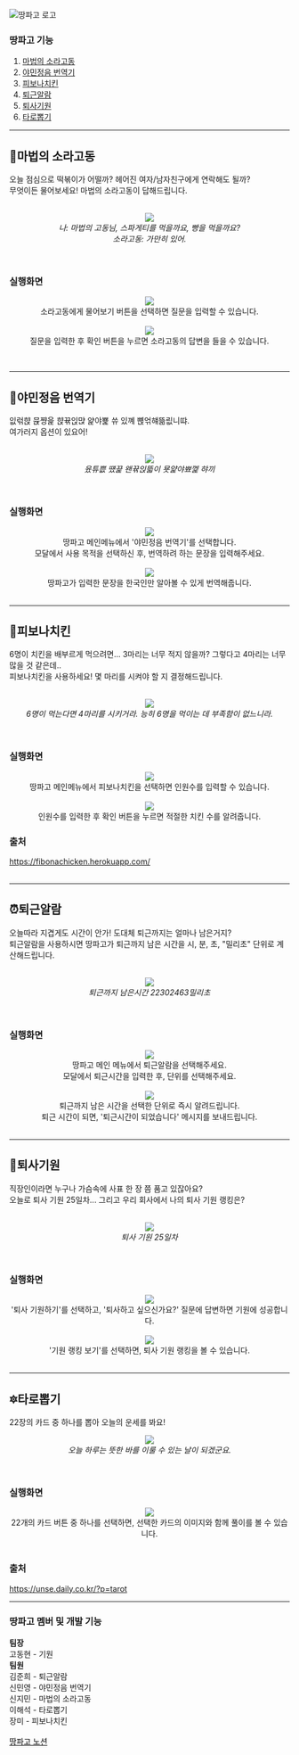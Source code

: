 ![땅파고 로고](https://user-images.githubusercontent.com/45932570/116440248-3f3fd300-a88b-11eb-8d42-19f3ba28ae85.png)

### 땅파고 기능

1. [마법의 소라고동](#마법의-소라고동)</br>
2. [야민정음 번역기](#야민정음-번역기)</br>
3. [피보나치킨](#피보나치킨)</br>
4. [퇴근알람](#퇴근알람)</br>
5. [퇴사기원](#퇴사기원)</br>
6. [타로뽑기](#타로뽑기)</br>
---

## 🐚마법의 소라고동
오늘 점심으로 떡볶이가 어떨까? 헤어진 여자/남자친구에게 연락해도 될까?</br>
무엇이든 물어보세요! 마법의 소라고동이 답해드립니다.</br></br>
<p align="center">
<img src = "https://user-images.githubusercontent.com/45932570/116428303-bf603b80-a87f-11eb-95ed-253db2137c92.png"></br>
<i>나: 마법의 고동님, 스파게티를 먹을까요, 빵을 먹을까요?</i></br>
<i>소라고동: 가만히 있어.</i>
</p></br>

### 실행화면
<p align="center">
<img src = "https://user-images.githubusercontent.com/45932570/116509398-2a505780-a8fe-11eb-80ac-c7e4b8acc1d4.png"></br>
소라고동에게 물어보기 버튼을 선택하면 질문을 입력할 수 있습니다.</br></br>
<img src = "https://user-images.githubusercontent.com/45932570/116551355-d14ee680-a932-11eb-924d-65c277083dcd.png"></br>
질문을 입력한 후 확인 버튼을 누르면 소라고동의 답변을 들을 수 있습니다.</br>
</p></br>

---

## 💬야민정음 번역기
잆럮햕 뮩쨩읉 햕뀪읹먅 얉야뾽 쓔 있꼐 뼍얶햬뜲릾니땨.</br>
여가러지 옵션이 있요어! </br></br>
<p align="center">
<img src = "https://user-images.githubusercontent.com/45932570/116428680-1b2ac480-a880-11eb-86e3-5af8c7914589.jpg"></br>
<i>윴튜쁪 떘끑 왠뀪읹뜳이 묫얉야뾰껥 햐끼</i>
</p></br>

### 실행화면
<p align="center">
<img src = "https://user-images.githubusercontent.com/45932570/116557130-1bd36180-a939-11eb-8c9d-dbf58dfc581c.png"></br>
땅파고 메인메뉴에서 '야민정음 번역기'를 선택합니다.</br>
모달에서 사용 목적을 선택하신 후, 번역하려 하는 문장을 입력해주세요.</br></br>
<img src = "https://user-images.githubusercontent.com/45932570/116591296-9b712880-a959-11eb-8aa4-ff615ef1b570.png"></br>
땅파고가 입력한 문장을 한국인만 알아볼 수 있게 번역해줍니다.</br></br>
</p>

---

## 🍗피보나치킨
6명이 치킨을 배부르게 먹으려면... 3마리는 너무 적지 않을까? 그렇다고 4마리는 너무 많을 것 같은데..</br>
피보나치킨을 사용하세요! 몇 마리를 시켜야 할 지 결정해드립니다.</br></br>
<p align="center">
<img src = "https://user-images.githubusercontent.com/45932570/116429096-870d2d00-a880-11eb-9051-dad934679570.jpg"></br>
<i>6명이 먹는다면 4마리를 시키거라. 능히 6명을 먹이는 데 부족함이 없느니라.</i>
</p></br>

### 실행화면
<p align="center">
<img src = "https://user-images.githubusercontent.com/45932570/116558075-07439900-a93a-11eb-8698-4060d4c6cc5b.png"></br>
땅파고 메인메뉴에서 피보나치킨을 선택하면 인원수를 입력할 수 있습니다.</br></br>
<img src = "https://user-images.githubusercontent.com/45932570/116516290-68eb0f80-a908-11eb-94df-c7d4f6851fe1.png"></br>
인원수를 입력한 후 확인 버튼을 누르면 적절한 치킨 수를 알려줍니다.</br>
</p>

### 출처
https://fibonachicken.herokuapp.com/ </br></br>

---

## ⏰퇴근알람
오늘따라 지겹게도 시간이 안가! 도대체 퇴근까지는 얼마나 남은거지? </br>
퇴근알람을 사용하시면 땅파고가 퇴근까지 남은 시간을 시, 분, 초, "밀리초" 단위로 계산해드립니다.</br></br>
<p align="center">
<img src = "https://user-images.githubusercontent.com/45932570/116431049-5a5a1500-a882-11eb-8171-c4aead060000.jpg"></br>
<i>퇴근까지 남은시간 22302463밀리초</i>
</p></br>

### 실행화면
<p align="center">
<img src = "https://user-images.githubusercontent.com/45932570/116588326-5e576700-a956-11eb-9d27-7ea37310207a.png"></br>
땅파고 메인 메뉴에서 퇴근알람을 선택해주세요.</br>
모달에서 퇴근시간을 입력한 후, 단위를 선택해주세요.</br></br>
<img src = "https://user-images.githubusercontent.com/45932570/116589963-2d783180-a958-11eb-891b-171fb83b34a0.png"></br>
퇴근까지 남은 시간을 선택한 단위로 즉시 알려드립니다.</br>
퇴근 시간이 되면, '퇴근시간이 되었습니다' 메시지를 보내드립니다.</br></br>
</p>

---

## 🙏퇴사기원
직장인이라면 누구나 가슴속에 사표 한 장 쯤 품고 있잖아요?</br>
오늘로 퇴사 기원 25일차... 그리고 우리 회사에서 나의 퇴사 기원 랭킹은?</br></br>
<p align="center">
<img src = "https://user-images.githubusercontent.com/45932570/116591676-15091680-a95a-11eb-90ee-005def0d1450.png"></br>
<i>퇴사 기원 25일차</i>
</p></br>

### 실행화면
<p align="center">
<img src = "https://user-images.githubusercontent.com/45932570/116595223-0d4b7100-a95e-11eb-8c9b-315e1857bfe5.png"></br>
'퇴사 기원하기'를 선택하고, '퇴사하고 싶으신가요?' 질문에 답변하면 기원에 성공합니다.</br></br>
<img src = "https://user-images.githubusercontent.com/45932570/116523236-fb8fac80-a910-11eb-94ea-db21dcb70b95.png"></br>
'기원 랭킹 보기'를 선택하면, 퇴사 기원 랭킹을 볼 수 있습니다.</br></br>
</p>

---

## 🔯타로뽑기
22장의 카드 중 하나를 뽑아 오늘의 운세를 봐요!</br>
<p align="center">
<img src = "https://user-images.githubusercontent.com/45932570/116432078-5084e180-a883-11eb-848a-1f72cfe1a1a3.jpg"></br>
<i>오늘 하루는 뜻한 바를 이룰 수 있는 날이 되겠군요.</i>
</p></br>

### 실행화면
<p align="center">
<img src = "https://user-images.githubusercontent.com/45932570/116525072-1f53f200-a913-11eb-873c-3b558791aa2e.png"></br>
22개의 카드 버튼 중 하나를 선택하면, 선택한 카드의 이미지와 함께 풀이를 볼 수 있습니다.</br></br>
</p>

### 출처
https://unse.daily.co.kr/?p=tarot </br>

---

### 땅파고 멤버 및 개발 기능
<b>팀장</b></br>
고동현 - 기원</br>
<b>팀원</b></br>
김준희 - 퇴근알람</br>
신민영 - 야민정음 번역기</br>
신지민 - 마법의 소라고동</br>
이해석 - 타로뽑기</br>
장미 - 피보나치킨</br></br>
<a href="https://www.notion.so/41c2b85e69ee49f1a4f4ba69a4b95220" style="color: black;">땅파고 노션</a>
